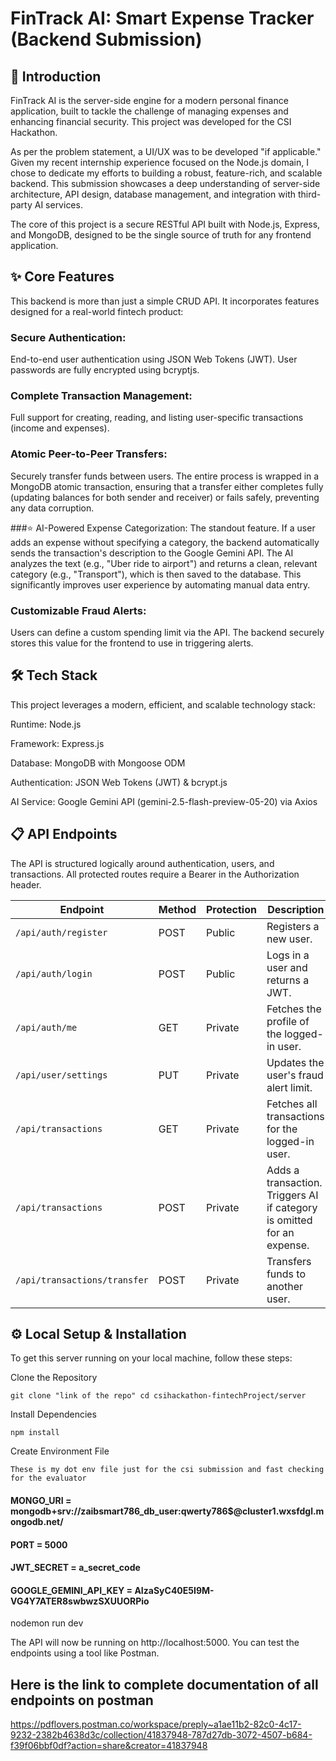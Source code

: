 # FinTrack AI: Smart Expense Tracker (Backend Submission)

## 🚀 Introduction
FinTrack AI is the server-side engine for a modern personal finance application, built to tackle the challenge of managing expenses and enhancing financial security. This project was developed for the CSI Hackathon.

As per the problem statement, a UI/UX was to be developed "if applicable." Given my recent internship experience focused on the Node.js domain, I chose to dedicate my efforts to building a robust, feature-rich, and scalable backend. This submission showcases a deep understanding of server-side architecture, API design, database management, and integration with third-party AI services.

The core of this project is a secure RESTful API built with Node.js, Express, and MongoDB, designed to be the single source of truth for any frontend application.

## ✨ Core Features
This backend is more than just a simple CRUD API. It incorporates features designed for a real-world fintech product:

### Secure Authentication: 
End-to-end user authentication using JSON Web Tokens (JWT). User passwords are fully encrypted using bcryptjs.

### Complete Transaction Management:
Full support for creating, reading, and listing user-specific transactions (income and expenses).

### Atomic Peer-to-Peer Transfers:
Securely transfer funds between users. The entire process is wrapped in a MongoDB atomic transaction, ensuring that a transfer either completes fully (updating balances for both sender and receiver) or fails safely, preventing any data corruption.

###⭐ AI-Powered Expense Categorization:
The standout feature. If a user adds an expense without specifying a category, the backend automatically sends the transaction's description to the Google Gemini API. The AI analyzes the text (e.g., "Uber ride to airport") and returns a clean, relevant category (e.g., "Transport"), which is then saved to the database. This significantly improves user experience by automating manual data entry.

### Customizable Fraud Alerts:
Users can define a custom spending limit via the API. The backend securely stores this value for the frontend to use in triggering alerts.

## 🛠️ Tech Stack
This project leverages a modern, efficient, and scalable technology stack:

Runtime: Node.js

Framework: Express.js

Database: MongoDB with Mongoose ODM

Authentication: JSON Web Tokens (JWT) & bcrypt.js

AI Service: Google Gemini API (gemini-2.5-flash-preview-05-20) via Axios

## 📋 API Endpoints

The API is structured logically around authentication, users, and transactions. All protected routes require a Bearer <token> in the Authorization header.

| Endpoint                 | Method | Protection | Description                                                                 |
|---------------------------|--------|------------|-----------------------------------------------------------------------------|
| `/api/auth/register`      | POST   | Public     | Registers a new user.                                                       |
| `/api/auth/login`         | POST   | Public     | Logs in a user and returns a JWT.                                           |
| `/api/auth/me`            | GET    | Private    | Fetches the profile of the logged-in user.                                  |
| `/api/user/settings`     | PUT    | Private    | Updates the user's fraud alert limit.                                       |
| `/api/transactions`       | GET    | Private    | Fetches all transactions for the logged-in user.                            |
| `/api/transactions`       | POST   | Private    | Adds a transaction. Triggers AI if category is omitted for an expense.      |
| `/api/transactions/transfer` | POST | Private   | Transfers funds to another user.                                            |

## ⚙️ Local Setup & Installation
To get this server running on your local machine, follow these steps:

Clone the Repository

`git clone "link of the repo"
cd csihackathon-fintechProject/server`

Install Dependencies

``npm install``

Create Environment File

`These is my dot env file just for the csi submission and fast checking for the evaluator`

#### MONGO_URI = mongodb+srv://zaibsmart786_db_user:qwerty786$@cluster1.wxsfdgl.mongodb.net/
#### PORT = 5000
#### JWT_SECRET = a_secret_code 
#### GOOGLE_GEMINI_API_KEY = AIzaSyC40E5I9M-VG4Y7ATER8swbwzSXUUORPio

nodemon run dev

The API will now be running on http://localhost:5000. You can test the endpoints using a tool like Postman.

## Here is the link to complete documentation of all endpoints on postman

https://pdflovers.postman.co/workspace/preply~a1ae11b2-82c0-4c17-9232-2382b4638d3c/collection/41837948-787d27db-3072-4507-b684-f39f06bbf0df?action=share&creator=41837948
